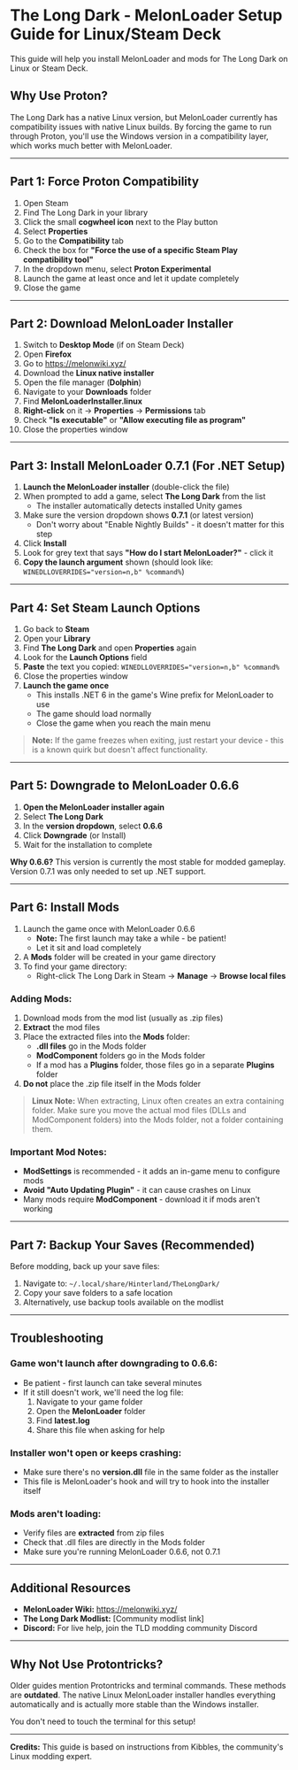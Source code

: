 # The Long Dark - MelonLoader Setup Guide for Linux/Steam Deck

This guide will help you install MelonLoader and mods for The Long Dark on Linux or Steam Deck.

## Why Use Proton?

The Long Dark has a native Linux version, but MelonLoader currently has compatibility issues with native Linux builds. By forcing the game to run through Proton, you'll use the Windows version in a compatibility layer, which works much better with MelonLoader.

---

## Part 1: Force Proton Compatibility

1. Open Steam
2. Find The Long Dark in your library
3. Click the small **cogwheel icon** next to the Play button
4. Select **Properties**
5. Go to the **Compatibility** tab
6. Check the box for **"Force the use of a specific Steam Play compatibility tool"**
7. In the dropdown menu, select **Proton Experimental**
8. Launch the game at least once and let it update completely
9. Close the game

---

## Part 2: Download MelonLoader Installer

1. Switch to **Desktop Mode** (if on Steam Deck)
2. Open **Firefox**
3. Go to https://melonwiki.xyz/
4. Download the **Linux native installer**
5. Open the file manager (**Dolphin**)
6. Navigate to your **Downloads** folder
7. Find **MelonLoaderInstaller.linux**
8. **Right-click** on it → **Properties** → **Permissions** tab
9. Check **"Is executable"** or **"Allow executing file as program"**
10. Close the properties window

---

## Part 3: Install MelonLoader 0.7.1 (For .NET Setup)

1. **Launch the MelonLoader installer** (double-click the file)
2. When prompted to add a game, select **The Long Dark** from the list
   - The installer automatically detects installed Unity games
3. Make sure the version dropdown shows **0.7.1** (or latest version)
   - Don't worry about "Enable Nightly Builds" - it doesn't matter for this step
4. Click **Install**
5. Look for grey text that says **"How do I start MelonLoader?"** - click it
6. **Copy the launch argument** shown (should look like: `WINEDLLOVERRIDES="version=n,b" %command%`)

---

## Part 4: Set Steam Launch Options

1. Go back to **Steam**
2. Open your **Library**
3. Find **The Long Dark** and open **Properties** again
4. Look for the **Launch Options** field
5. **Paste** the text you copied: `WINEDLLOVERRIDES="version=n,b" %command%`
6. Close the properties window
7. **Launch the game once**
   - This installs .NET 6 in the game's Wine prefix for MelonLoader to use
   - The game should load normally
   - Close the game when you reach the main menu

> **Note:** If the game freezes when exiting, just restart your device - this is a known quirk but doesn't affect functionality.

---

## Part 5: Downgrade to MelonLoader 0.6.6

1. **Open the MelonLoader installer again**
2. Select **The Long Dark**
3. In the **version dropdown**, select **0.6.6**
4. Click **Downgrade** (or Install)
5. Wait for the installation to complete

**Why 0.6.6?** This version is currently the most stable for modded gameplay. Version 0.7.1 was only needed to set up .NET support.

---

## Part 6: Install Mods

1. Launch the game once with MelonLoader 0.6.6
   - **Note:** The first launch may take a while - be patient!
   - Let it sit and load completely
2. A **Mods** folder will be created in your game directory
3. To find your game directory:
   - Right-click The Long Dark in Steam → **Manage** → **Browse local files**

### Adding Mods:

1. Download mods from the mod list (usually as .zip files)
2. **Extract** the mod files
3. Place the extracted files into the **Mods** folder:
   - **.dll files** go in the Mods folder
   - **ModComponent** folders go in the Mods folder
   - If a mod has a **Plugins** folder, those files go in a separate **Plugins** folder
4. **Do not** place the .zip file itself in the Mods folder

> **Linux Note:** When extracting, Linux often creates an extra containing folder. Make sure you move the actual mod files (DLLs and ModComponent folders) into the Mods folder, not a folder containing them.

### Important Mod Notes:

- **ModSettings** is recommended - it adds an in-game menu to configure mods
- **Avoid "Auto Updating Plugin"** - it can cause crashes on Linux
- Many mods require **ModComponent** - download it if mods aren't working

---

## Part 7: Backup Your Saves (Recommended)

Before modding, back up your save files:

1. Navigate to: `~/.local/share/Hinterland/TheLongDark/`
2. Copy your save folders to a safe location
3. Alternatively, use backup tools available on the modlist

---

## Troubleshooting

### Game won't launch after downgrading to 0.6.6:
- Be patient - first launch can take several minutes
- If it still doesn't work, we'll need the log file:
  1. Navigate to your game folder
  2. Open the **MelonLoader** folder
  3. Find **latest.log**
  4. Share this file when asking for help

### Installer won't open or keeps crashing:
- Make sure there's no **version.dll** file in the same folder as the installer
- This file is MelonLoader's hook and will try to hook into the installer itself

### Mods aren't loading:
- Verify files are **extracted** from zip files
- Check that .dll files are directly in the Mods folder
- Make sure you're running MelonLoader 0.6.6, not 0.7.1

---

## Additional Resources

- **MelonLoader Wiki:** https://melonwiki.xyz/
- **The Long Dark Modlist:** [Community modlist link]
- **Discord:** For live help, join the TLD modding community Discord

---

## Why Not Use Protontricks?

Older guides mention Protontricks and terminal commands. These methods are **outdated**. The native Linux MelonLoader installer handles everything automatically and is actually more stable than the Windows installer.

You don't need to touch the terminal for this setup!

---

**Credits:** This guide is based on instructions from Kibbles, the community's Linux modding expert.
